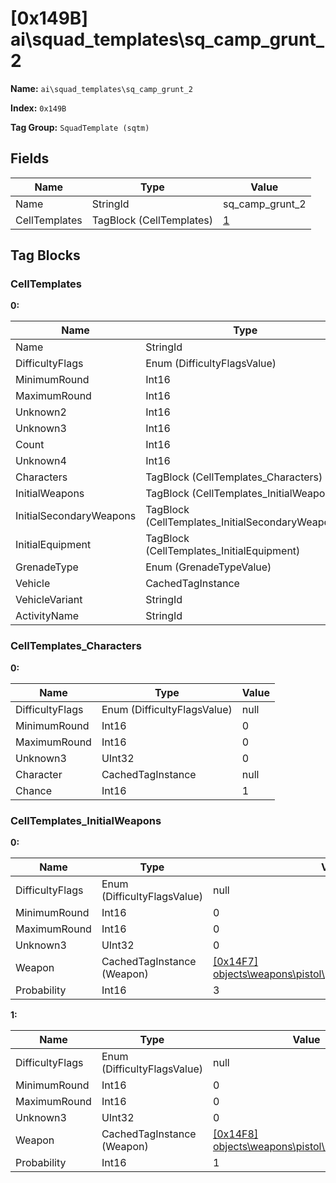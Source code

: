 # [0x149B] ai\squad_templates\sq_camp_grunt_2

**Name:** ```ai\squad_templates\sq_camp_grunt_2```

**Index:** ```0x149B```

**Tag Group:** ```SquadTemplate (sqtm)```

## Fields

Name	| Type	| Value
---	|---	|---	|
Name	|StringId	|sq_camp_grunt_2
CellTemplates	|TagBlock (CellTemplates)	|[1](#celltemplates)


## Tag Blocks

### CellTemplates

**0:**

Name	| Type	| Value
---	|---	|---	|
Name	|StringId	|2_grunt
DifficultyFlags	|Enum (DifficultyFlagsValue)	|null
MinimumRound	|Int16	|0
MaximumRound	|Int16	|0
Unknown2	|Int16	|0
Unknown3	|Int16	|0
Count	|Int16	|2
Unknown4	|Int16	|0
Characters	|TagBlock (CellTemplates_Characters)	|[1](#celltemplates_characters)
InitialWeapons	|TagBlock (CellTemplates_InitialWeapons)	|[2](#celltemplates_initialweapons)
InitialSecondaryWeapons	|TagBlock (CellTemplates_InitialSecondaryWeapons)	|0
InitialEquipment	|TagBlock (CellTemplates_InitialEquipment)	|0
GrenadeType	|Enum (GrenadeTypeValue)	|null
Vehicle	|CachedTagInstance	|null
VehicleVariant	|StringId	|
ActivityName	|StringId	|


### CellTemplates_Characters

**0:**

Name	| Type	| Value
---	|---	|---	|
DifficultyFlags	|Enum (DifficultyFlagsValue)	|null
MinimumRound	|Int16	|0
MaximumRound	|Int16	|0
Unknown3	|UInt32	|0
Character	|CachedTagInstance	|null
Chance	|Int16	|1


### CellTemplates_InitialWeapons

**0:**

Name	| Type	| Value
---	|---	|---	|
DifficultyFlags	|Enum (DifficultyFlagsValue)	|null
MinimumRound	|Int16	|0
MaximumRound	|Int16	|0
Unknown3	|UInt32	|0
Weapon	|CachedTagInstance (Weapon)	|[[0x14F7] objects\weapons\pistol\plasma_pistol\plasma_pistol](../Weapon/14F7.md)
Probability	|Int16	|3


**1:**

Name	| Type	| Value
---	|---	|---	|
DifficultyFlags	|Enum (DifficultyFlagsValue)	|null
MinimumRound	|Int16	|0
MaximumRound	|Int16	|0
Unknown3	|UInt32	|0
Weapon	|CachedTagInstance (Weapon)	|[[0x14F8] objects\weapons\pistol\needler\needler](../Weapon/14F8.md)
Probability	|Int16	|1


